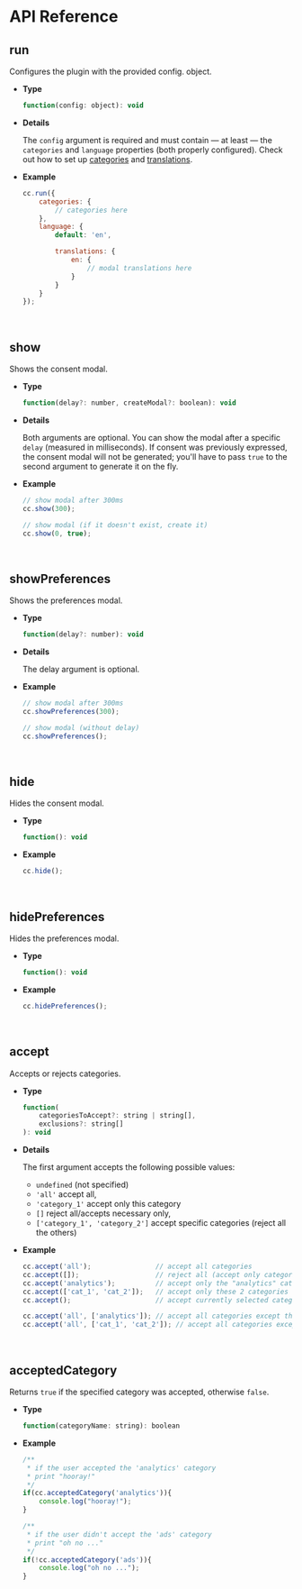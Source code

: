 # API Reference


## run

Configures the plugin with the provided config. object.

- **Type**

    ```javascript
    function(config: object): void
    ```
- **Details**

    The `config` argument is required and must contain — at least — the `categories` and `language` properties (both properly configured). Check out how to set up [categories](/advanced/configuration-reference.html#categories) and [translations](/advanced/configuration-reference.html#languages-and-translations).

- **Example**
    ```javascript
    cc.run({
        categories: {
            // categories here
        },
        language: {
            default: 'en',

            translations: {
                en: {
                    // modal translations here
                }
            }
        }
    });
    ```

<br>


## show

Shows the consent modal.

- **Type**

    ```javascript
    function(delay?: number, createModal?: boolean): void
    ```
- **Details**

    Both arguments are optional. You can show the modal after a specific `delay` (measured in milliseconds). If consent was previously expressed, the consent modal will not be generated; you'll have to pass `true` to the second argument to generate it on the fly.

- **Example**
    ```javascript
    // show modal after 300ms
    cc.show(300);

    // show modal (if it doesn't exist, create it)
    cc.show(0, true);
    ```

<br>

## showPreferences

Shows the preferences modal.

- **Type**

    ```javascript
    function(delay?: number): void
    ```
- **Details**

    The delay argument is optional.

- **Example**
    ```javascript
    // show modal after 300ms
    cc.showPreferences(300);

    // show modal (without delay)
    cc.showPreferences();
    ```

<br>

## hide

Hides the consent modal.

- **Type**

    ```javascript
    function(): void
    ```

- **Example**
    ```javascript
    cc.hide();
    ```

<br>

## hidePreferences

Hides the preferences modal.

- **Type**

    ```javascript
    function(): void
    ```

- **Example**
    ```javascript
    cc.hidePreferences();
    ```

<br>

## accept

Accepts or rejects categories.

- **Type**

    ```javascript
    function(
        categoriesToAccept?: string | string[],
        exclusions?: string[]
    ): void
    ```
- **Details**

    The first argument accepts the following possible values:
    - `undefined` (not specified)
    - `'all'` accept all,
    - `'category_1'` accept only this category
    - `[]` reject all/accepts necessary only,
    - `['category_1', 'category_2']` accept specific categories (reject all the others)

- **Example**
    ```javascript
    cc.accept('all');                // accept all categories
    cc.accept([]);                   // reject all (accept only categories marked as readOnly/necessary)
    cc.accept('analytics');          // accept only the "analytics" category
    cc.accept(['cat_1', 'cat_2']);   // accept only these 2 categories
    cc.accept();                     // accept currently selected categories inside the preferences modal

    cc.accept('all', ['analytics']); // accept all categories except the "analytics" category
    cc.accept('all', ['cat_1', 'cat_2']); // accept all categories except these 2
    ```

<br>

## acceptedCategory

Returns `true` if the specified category was accepted, otherwise `false`.

- **Type**

    ```javascript
    function(categoryName: string): boolean
    ```

- **Example**
    ```javascript
    /**
     * if the user accepted the 'analytics' category
     * print "hooray!"
     */
    if(cc.acceptedCategory('analytics')){
        console.log("hooray!");
    }

    /**
     * if the user didn't accept the 'ads' category
     * print "oh no ..."
     */
    if(!cc.acceptedCategory('ads')){
        console.log("oh no ...");
    }
    ```